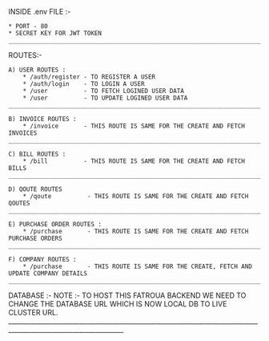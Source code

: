 INSIDE .env FILE :-

    * PORT - 80
    * SECRET KEY FOR JWT TOKEN
    __________________________________________________________________________________________________________________

ROUTES:- 

    A) USER ROUTES :
        * /auth/register - TO REGISTER A USER
        * /auth/login    - TO LOGIN A USER
        * /user          - TO FETCH LOGINED USER DATA 
        * /user          - TO UPDATE LOGINED USER DATA 
    __________________________________________________________________________________________________________________

    B) INVOICE ROUTES : 
        * /invoice       - THIS ROUTE IS SAME FOR THE CREATE AND FETCH INVOICES
    __________________________________________________________________________________________________________________

    C) BILL ROUTES :
        * /bill          - THIS ROUTE IS SAME FOR THE CREATE AND FETCH BILLS
    __________________________________________________________________________________________________________________
    
    D) QOUTE ROUTES
        * /qoute          - THIS ROUTE IS SAME FOR THE CREATE AND FETCH QOUTES
    __________________________________________________________________________________________________________________

    E) PURCHASE ORDER ROUTES :
        * /purchase       - THIS ROUTE IS SAME FOR THE CREATE AND FETCH PURCHASE ORDERS
    __________________________________________________________________________________________________________________
    
    F) COMPANY ROUTES :
        * /purchase       - THIS ROUTE IS SAME FOR THE CREATE, FETCH AND UPDATE COMPANY DETAILS
    __________________________________________________________________________________________________________________


DATABASE :- 
    NOTE :- TO HOST THIS FATROUA BACKEND WE NEED TO CHANGE THE DATABASE URL WHICH IS NOW LOCAL DB TO LIVE CLUSTER URL.
    __________________________________________________________________________________________________________________